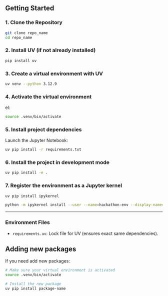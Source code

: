 ## Getting Started

### 1. Clone the Repository
```bash
git clone repo_name
cd repo_name
```

### 2. Install UV (if not already installed)
```bash
pip install uv
```

### 3. Create a virtual environment with UV
```bash
uv venv --python 3.12.9
```

### 4. Activate the virtual environment
el:

```bash
source .venv/bin/activate
```

### 5. Install project dependencies
Launch the Jupyter Notebook:
```bash
uv pip install -r requirements.txt
```

### 6.  Install the project in development mode

```bash
uv pip install -e .
```


### 7. Register the environment as a Jupyter kernel

```bash
uv pip install ipykernel

python -m ipykernel install --user --name=hackathon-env --display-name="hackathon-env"
```
---

### Environment Files
- `requirements.uv`: Lock file for UV (ensures exact same dependencies).


## Adding new packages

If you need add new packages:


```bash
# Make sure your virtual environment is activated
source .venv/bin/activate 

# Install the new package
uv pip install package-name
```

